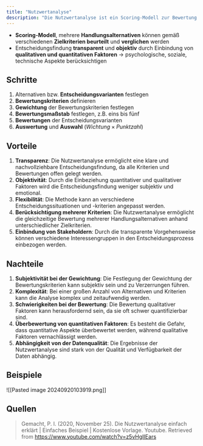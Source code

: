 ```yaml
---
title: "Nutzwertanalyse"
description: "Die Nutzwertanalyse ist ein Scoring-Modell zur Bewertung von Handlungsalternativen nach verschiedenen Zielkriterien. Sie ermöglicht transparente und objektive Entscheidungen durch Gewichtung und Bewertung qualitativer und quantitativer Faktoren."
---
```


- **Scoring-Modell**, mehrere **Handlungsalternativen** können gemäß verschiedenen **Zielkriterien beurteilt** und **verglichen** werden
- Entscheidungsfindung **transparent** und **objektiv** durch Einbindung von **qualitativen und quantitativen Faktoren** -> psychologische, soziale, technische Aspekte berücksichtigen

## Schritte
1. Alternativen bzw. **Entscheidungsvarianten** festlegen
2. **Bewertungskriterien** definieren
3. **Gewichtung** der Bewertungskriterien festlegen
4. **Bewertungsmaßstab** festlegen, z.B. eins bis fünf
5. **Bewertungen** der Entscheidungsvarianten
6. **Auswertung** und **Auswahl** ($Wichtung \times Punktzahl$)

## Vorteile

1. **Transparenz**: Die Nutzwertanalyse ermöglicht eine klare und nachvollziehbare Entscheidungsfindung, da alle Kriterien und Bewertungen offen gelegt werden.
2. **Objektivität**: Durch die Einbeziehung quantitativer und qualitativer Faktoren wird die Entscheidungsfindung weniger subjektiv und emotional.
3. **Flexibilität**: Die Methode kann an verschiedene Entscheidungssituationen und -kriterien angepasst werden.
4. **Berücksichtigung mehrerer Kriterien**: Die Nutzwertanalyse ermöglicht die gleichzeitige Bewertung mehrerer Handlungsalternativen anhand unterschiedlicher Zielkriterien.
5. **Einbindung von Stakeholdern**: Durch die transparente Vorgehensweise können verschiedene Interessengruppen in den Entscheidungsprozess einbezogen werden.

## Nachteile

1. **Subjektivität bei der Gewichtung**: Die Festlegung der Gewichtung der Bewertungskriterien kann subjektiv sein und zu Verzerrungen führen.
2. **Komplexität**: Bei einer großen Anzahl von Alternativen und Kriterien kann die Analyse komplex und zeitaufwendig werden.
3. **Schwierigkeiten bei der Bewertung**: Die Bewertung qualitativer Faktoren kann herausfordernd sein, da sie oft schwer quantifizierbar sind.
4. **Überbewertung von quantitativen Faktoren**: Es besteht die Gefahr, dass quantitative Aspekte überbewertet werden, während qualitative Faktoren vernachlässigt werden.
5. **Abhängigkeit von der Datenqualität**: Die Ergebnisse der Nutzwertanalyse sind stark von der Qualität und Verfügbarkeit der Daten abhängig.

## Beispiele
![[Pasted image 20240920103919.png]]

## Quellen

> Gemacht, P. l. (2020, November 25). Die Nutzwertanalyse einfach erklärt | Einfaches Beispiel | Kostenlose Vorlage. Youtube. Retrieved from https://www.youtube.com/watch?v=z5vHgIIEars